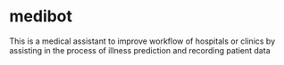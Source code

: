 # medibot
This is a medical assistant to improve workflow of hospitals or clinics by assisting in the process of illness prediction and recording patient data
